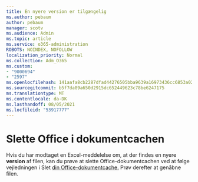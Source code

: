 ```yaml
---
title: En nyere version er tilgængelig
ms.author: pebaum
author: pebaum
manager: scotv
ms.audience: Admin
ms.topic: article
ms.service: o365-administration
ROBOTS: NOINDEX, NOFOLLOW
localization_priority: Normal
ms.collection: Adm_O365
ms.custom:
- "9000694"
- "2597"
ms.openlocfilehash: 141aafa8cb2287dfad44276505bba9639a16973436cc6853a026f9cc5ee44863
ms.sourcegitcommit: b5f7da89a650d2915dc652449623c78be6247175
ms.translationtype: MT
ms.contentlocale: da-DK
ms.lasthandoff: 08/05/2021
ms.locfileid: "53917777"
---
```

# <a name="delete-the-office-document-cache"></a>Slette Office i dokumentcachen

Hvis du har modtaget en Excel-meddelelse om, at der findes en nyere **version** af filen, kan du prøve at slette Office-dokumentcachen ved at følge vejledningen i Slet [din Office-dokumentcache.](https://support.office.com/article/b1d3765e-d71b-4bb8-99ca-acd22c42995d) Prøv derefter at genåbne filen.
